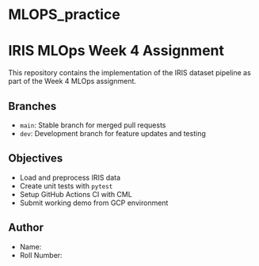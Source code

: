 # MLOPS_practice
# IRIS MLOps Week 4 Assignment

This repository contains the implementation of the IRIS dataset pipeline as part of the Week 4 MLOps assignment.

## Branches
- `main`: Stable branch for merged pull requests
- `dev`: Development branch for feature updates and testing

## Objectives
- Load and preprocess IRIS data
- Create unit tests with `pytest`
- Setup GitHub Actions CI with CML
- Submit working demo from GCP environment

## Author
- Name: <Your Name>
- Roll Number: <Your Roll Number>
